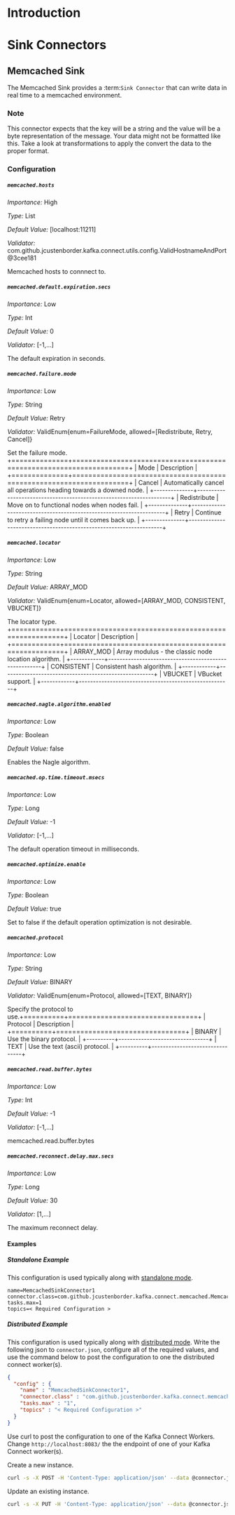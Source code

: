 
# Introduction


# Sink Connectors


## Memcached Sink

The Memcached Sink provides a :term:`Sink Connector` that can write data in real time to a memcached environment.




### Note

This connector expects that the key will be a string and the value will be a byte representation of the message. Your data might not be formatted like this. Take a look at transformations to apply the convert the data to the proper format.


### Configuration

##### `memcached.hosts`
*Importance:* High

*Type:* List

*Default Value:* [localhost:11211]

*Validator:* com.github.jcustenborder.kafka.connect.utils.config.ValidHostnameAndPort@3cee181


Memcached hosts to connnect to.
##### `memcached.default.expiration.secs`
*Importance:* Low

*Type:* Int

*Default Value:* 0

*Validator:* [-1,...]


The default expiration in seconds.
##### `memcached.failure.mode`
*Importance:* Low

*Type:* String

*Default Value:* Retry

*Validator:* ValidEnum{enum=FailureMode, allowed=[Redistribute, Retry, Cancel]}


Set the failure mode.
+==============+====================================================================+
| Mode         | Description                                                        |
+==============+====================================================================+
| Cancel       | Automatically cancel all operations heading towards a downed node. |
+--------------+--------------------------------------------------------------------+
| Redistribute | Move on to functional nodes when nodes fail.                       |
+--------------+--------------------------------------------------------------------+
| Retry        | Continue to retry a failing node until it comes back up.           |
+--------------+--------------------------------------------------------------------+
##### `memcached.locator`
*Importance:* Low

*Type:* String

*Default Value:* ARRAY_MOD

*Validator:* ValidEnum{enum=Locator, allowed=[ARRAY_MOD, CONSISTENT, VBUCKET]}


The locator type.
+============+======================================================+
| Locator    | Description                                          |
+============+======================================================+
| ARRAY_MOD  | Array modulus - the classic node location algorithm. |
+------------+------------------------------------------------------+
| CONSISTENT | Consistent hash algorithm.                           |
+------------+------------------------------------------------------+
| VBUCKET    | VBucket support.                                     |
+------------+------------------------------------------------------+
##### `memcached.nagle.algorithm.enabled`
*Importance:* Low

*Type:* Boolean

*Default Value:* false


Enables the Nagle algorithm.
##### `memcached.op.time.timeout.msecs`
*Importance:* Low

*Type:* Long

*Default Value:* -1

*Validator:* [-1,...]


The default operation timeout in milliseconds.
##### `memcached.optimize.enable`
*Importance:* Low

*Type:* Boolean

*Default Value:* true


Set to false if the default operation optimization is not desirable.
##### `memcached.protocol`
*Importance:* Low

*Type:* String

*Default Value:* BINARY

*Validator:* ValidEnum{enum=Protocol, allowed=[TEXT, BINARY]}


Specify the protocol to use.+==========+================================+
| Protocol | Description                    |
+==========+================================+
| BINARY   | Use the binary protocol.       |
+----------+--------------------------------+
| TEXT     | Use the text (ascii) protocol. |
+----------+--------------------------------+
##### `memcached.read.buffer.bytes`
*Importance:* Low

*Type:* Int

*Default Value:* -1

*Validator:* [-1,...]


memcached.read.buffer.bytes
##### `memcached.reconnect.delay.max.secs`
*Importance:* Low

*Type:* Long

*Default Value:* 30

*Validator:* [1,...]


The maximum reconnect delay.

#### Examples

##### Standalone Example

This configuration is used typically along with [standalone mode](http://docs.confluent.io/current/connect/concepts.html#standalone-workers).

```properties
name=MemcachedSinkConnector1
connector.class=com.github.jcustenborder.kafka.connect.memcached.MemcachedSinkConnector
tasks.max=1
topics=< Required Configuration >
```

##### Distributed Example

This configuration is used typically along with [distributed mode](http://docs.confluent.io/current/connect/concepts.html#distributed-workers).
Write the following json to `connector.json`, configure all of the required values, and use the command below to
post the configuration to one the distributed connect worker(s).

```json
{
  "config" : {
    "name" : "MemcachedSinkConnector1",
    "connector.class" : "com.github.jcustenborder.kafka.connect.memcached.MemcachedSinkConnector",
    "tasks.max" : "1",
    "topics" : "< Required Configuration >"
  }
}
```

Use curl to post the configuration to one of the Kafka Connect Workers. Change `http://localhost:8083/` the the endpoint of
one of your Kafka Connect worker(s).

Create a new instance.
```bash
curl -s -X POST -H 'Content-Type: application/json' --data @connector.json http://localhost:8083/connectors
```

Update an existing instance.
```bash
curl -s -X PUT -H 'Content-Type: application/json' --data @connector.json http://localhost:8083/connectors/TestSinkConnector1/config
```



